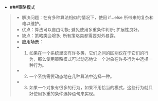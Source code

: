 * ###策略模式
> * 解决问题：在有多种算法相似的情况下，使用 if...else 所带来的复杂和难以维护。
> * 优点：算法可以自由切换; 避免使用多重条件判断; 扩展性良好。
> * 缺点：策略类会增多; 所有策略类都需要对外暴露。
> * **应用场景：**
> * 1. 如果在一个系统里面有许多类，它们之间的区别仅在于它们的行为，那么使用策略模式可以动态地让一个对象在许多行为中选择一种行为。 
> * 2. 一个系统需要动态地在几种算法中选择一种。 
> * 3. 如果一个对象有很多的行为，如果不用恰当的模式，这些行为就只好使用多重的条件选择语句来实现。